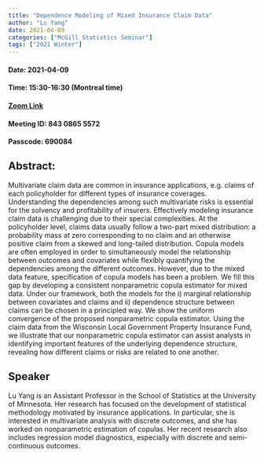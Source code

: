```yaml
---
title: "Dependence Modeling of Mixed Insurance Claim Data"
author: "Lu Yang"
date: 2021-04-09
categories: ["McGill Statistics Seminar"]
tags: ["2021 Winter"]
---
```


#### Date: 2021-04-09
#### Time: 15:30-16:30 (Montreal time)

#### [Zoom Link](https://mcgill.zoom.us/j/84308655572?pwd=OUlCN2FUckFmeTRRSGNjMzVzUzkrZz09)
#### Meeting ID: 843 0865 5572
#### Passcode: 690084

## Abstract:

Multivariate claim data are common in insurance applications, e.g. claims of each policyholder for different types of insurance coverages. Understanding the dependencies among such multivariate risks is essential for the solvency and profitability of insurers. Effectively modeling insurance claim data is challenging due to their special complexities. At the policyholder level, claims data usually follow a two-part mixed distribution: a probability mass at zero corresponding to no claim and an otherwise positive claim from a skewed and long-tailed distribution. Copula models are often employed in order to simultaneously model the relationship between outcomes and covariates while flexibly quantifying the dependencies among the different outcomes. However, due to the mixed data feature, specification of copula models has been a problem. We fill this gap by developing a consistent nonparametric copula estimator for mixed data. Under our framework, both the models for the i) marginal relationship between covariates and claims and ii) dependence structure between claims can be chosen in a principled way. We show the uniform convergence of the proposed nonparametric copula estimator. Using the claim data from the Wisconsin Local Government Property Insurance Fund, we illustrate that our nonparametric copula estimator can assist analysts in identifying important features of the underlying dependence structure, revealing how different claims or risks are related to one another.

## Speaker

Lu Yang is an Assistant Professor in the School of Statistics at the University of Minnesota. Her research has focused on the development of statistical methodology motivated by insurance applications. In particular, she is interested in multivariate analysis with discrete outcomes, and she has worked on nonparametric estimation of copulas. Her recent research also includes regression model diagnostics, especially with discrete and semi-continuous outcomes.




